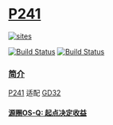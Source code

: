 ﻿# [P241](https://github.com/OS-Q/P241)

[![sites](http://182.61.61.133/link/resources/OSQ.png)](http://www.OS-Q.com)

[![Build Status](https://github.com/OS-Q/P241/workflows/CI/badge.svg)](https://github.com/OS-Q/P241/actions/workflows/CI.yml)
[![Build Status](https://circleci.com/gh/OS-Q/P241.svg?style=svg)](https://circleci.com/gh/OS-Q/P241)

### [简介](https://github.com/OS-Q/P241/wiki)

[P241](https://github.com/OS-Q/P241) 适配 [GD32](https://github.com/SoCXin/GD32)

#### [源圈OS-Q: 起点决定收益](http://www.OS-Q.com)
